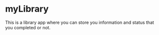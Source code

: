 # myLibrary
This is a library app where you can store you information and status that you completed or not.
